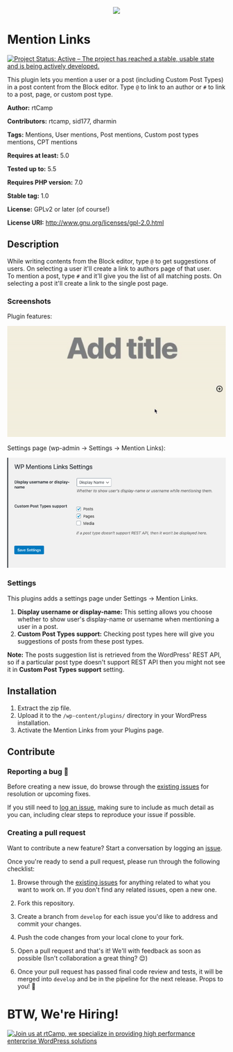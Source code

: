 <p align="center">
<a href="https://rtcamp.com/?ref=mention-links-repo" target="_blank"><img width="200"src="https://rtcamp.com/wp-content/themes/rtcamp-v9/assets/img/site-logo-black.svg"></a>
</p>

# Mention Links
[![Project Status: Active – The project has reached a stable, usable state and is being actively developed.](https://www.repostatus.org/badges/latest/active.svg)](https://www.repostatus.org/#active)

This plugin lets you mention a user or a post (including Custom Post Types) in a post content from the Block editor. Type `@` to link to an author or `#` to link to a post, page, or custom post type.

**Author:** rtCamp

**Contributors:** rtcamp, sid177, dharmin

**Tags:** Mentions, User mentions, Post mentions, Custom post types mentions, CPT mentions

**Requires at least:** 5.0

**Tested up to:** 5.5

**Requires PHP version:** 7.0

**Stable tag:** 1.0

**License:** GPLv2 or later (of course!)

**License URI:** http://www.gnu.org/licenses/gpl-2.0.html

## Description ##
While writing contents from the Block editor, type `@` to get suggestions of users. On selecting a user it'll create a link to authors page of that user.  
To mention a post, type `#` and it'll give you the list of all matching posts. On selecting a post it'll create a link to the single post page.

### Screenshots ###

Plugin features:

![Plugin features](/assets/screenshot-1.gif?raw=true)

Settings page (wp-admin -> Settings -> Mention Links):

![Settings page](/assets/screenshot-2.png?raw=true)

### Settings ###
This plugins adds a settings page under Settings -> Mention Links.
1. **Display username or display-name:** This setting allows you choose whether to show user's display-name or username when mentioning a user in a post.
2. **Custom Post Types support:** Checking post types here will give you suggestions of posts from these post types.

**Note:** The posts suggestion list is retrieved from the WordPress' REST API, so if a particular post type doesn't support REST API then you might not see it in **Custom Post Types support** setting.

## Installation ##

1. Extract the zip file.
2. Upload it to the `/wp-content/plugins/` directory in your WordPress installation.
3. Activate the Mention Links from your Plugins page.

## Contribute

### Reporting a bug 🐞

Before creating a new issue, do browse through the [existing issues](https://github.com/rtCamp/wp-mention-links/issues) for resolution or upcoming fixes. 

If you still need to [log an issue](https://github.com/rtCamp/wp-mention-links/issues/new), making sure to include as much detail as you can, including clear steps to reproduce your issue if possible.

### Creating a pull request

Want to contribute a new feature? Start a conversation by logging an [issue](https://github.com/rtCamp/wp-mention-links/issues).

Once you're ready to send a pull request, please run through the following checklist: 

1. Browse through the [existing issues](https://github.com/rtCamp/wp-mention-links/issues) for anything related to what you want to work on. If you don't find any related issues, open a new one.

1. Fork this repository.

1. Create a branch from `develop` for each issue you'd like to address and commit your changes.

1. Push the code changes from your local clone to your fork.

1. Open a pull request and that's it! We'll with feedback as soon as possible (Isn't collaboration a great thing? 😌)

1. Once your pull request has passed final code review and tests, it will be merged into `develop` and be in the pipeline for the next release. Props to you! 🎉


# BTW, We're Hiring!

<a href="https://rtcamp.com/"><img src="https://rtcamp.com/wp-content/uploads/2019/04/github-banner@2x.png" alt="Join us at rtCamp, we specialize in providing high performance enterprise WordPress solutions"></a>
